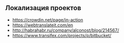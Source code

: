 Локализация проектов
--------------------

+ https://crowdin.net/page/in-action
+ https://webtranslateit.com/en
+ http://habrahabr.ru/company/alconost/blog/214567/
+ https://www.transifex.com/projects/p/bitbucket/